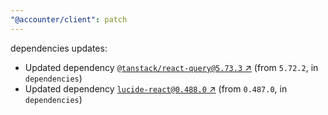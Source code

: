 ```yaml
---
"@accounter/client": patch
---
```

dependencies updates:
  - Updated dependency [`@tanstack/react-query@5.73.3` ↗︎](https://www.npmjs.com/package/@tanstack/react-query/v/5.73.3) (from `5.72.2`, in `dependencies`)
  - Updated dependency [`lucide-react@0.488.0` ↗︎](https://www.npmjs.com/package/lucide-react/v/0.488.0) (from `0.487.0`, in `dependencies`)
